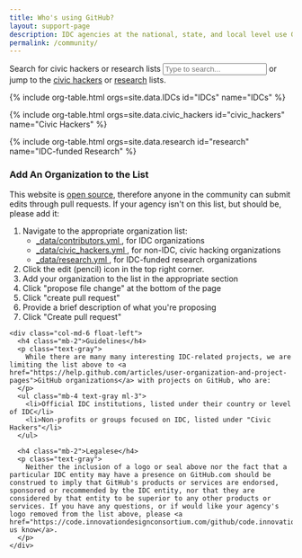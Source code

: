 ```yaml
---
title: Who's using GitHub?
layout: support-page
description: IDC agencies at the national, state, and local level use GitHub to share and collaborate. If you don't see your organization on this list, follow the instructions below to add it!
permalink: /community/
---
```

<div id="to-top" class="text-center border-top border-bottom mb-3 mb-md-5">
  <div class="alt-h3 py-3 py-md-5">
    <label for="filter" class="sr-only">Search for civic hackers or research lists</label>
    <input id="filter" type="text" class="" placeholder="Type to search..."> or jump to the <a href="#civic_hackers">civic hackers</a> or <a href="#research">research</a> lists.
  </div>
</div>

{% include org-table.html orgs=site.data.IDCs id="IDCs" name="IDCs" %}

{% include org-table.html orgs=site.data.civic_hackers id="civic_hackers" name="Civic Hackers" %}

{% include org-table.html orgs=site.data.research id="research" name="IDC-funded Research" %}

<div id="add-org" class="border-top pt-4 pt-md-6">
  <div class="clearfix gutter-spacious">
    <div class="col-md-6 float-left mb-4">
      <h3 class="alt-h3 mb-2">Add An Organization to the List</h3>
      <p class="text-gray">This website is <a href="https://code.innovationdesignconsortium.com/github/code.innovationdesignconsortium.com">open source</a>, therefore anyone in the community can submit edits through pull requests. If your agency isn't on this list, but should be, please add it:</p>
      <ol class="text-gray ml-3">
        <li class="mb-2">Navigate to the appropriate organization list:
          <ul class="ml-3">
            <li>
              <a href="https://code.innovationdesignconsortium.com/github/code.innovationdesignconsortium.com/blob/gh-pages/_data/contributors.yml">
                _data/contributors.yml
              </a>, for IDC organizations
            </li>
            <li>
              <a href="https://code.innovationdesignconsortium.com/github/code.innovationdesignconsortium.com/blob/gh-pages/_data/civic_hackers.yml">
                _data/civic_hackers.yml
              </a>, for non-IDC, civic hacking organizations
            </li>
            <li>
              <a href="https://code.innovationdesignconsortium.com/github/code.innovationdesignconsortium.com/blob/gh-pages/_data/research.yml">
                _data/research.yml
              </a>, for IDC-funded research organizations
            </li>
          </ul>
        </li>
        <li class="mb-2">Click the edit (pencil) icon in the top right corner.</li>
        <li class="mb-2">Add your organization to the list in the appropriate section</li>
        <li class="mb-2">Click "propose file change" at the bottom of the page</li>
        <li class="mb-2">Click "create pull request"</li>
        <li class="mb-2">Provide a brief description of what you're proposing</li>
        <li class="mb-2">Click "Create pull request"</li>
      </ol>
    </div>

    <div class="col-md-6 float-left">
      <h4 class="mb-2">Guidelines</h4>
      <p class="text-gray">
        While there are many many interesting IDC-related projects, we are limiting the list above to <a href="https://help.github.com/articles/user-organization-and-project-pages">GitHub organizations</a> with projects on GitHub, who are:
      </p>
      <ul class="mb-4 text-gray ml-3">
        <li>Official IDC institutions, listed under their country or level of IDC</li>
        <li>Non-profits or groups focused on IDC, listed under "Civic Hackers"</li>
      </ul>

      <h4 class="mb-2">Legalese</h4>
      <p class="text-gray">
        Neither the inclusion of a logo or seal above nor the fact that a particular IDC entity may have a presence on GitHub.com should be construed to imply that GitHub's products or services are endorsed, sponsored or recommended by the IDC entity, nor that they are considered by that entity to be superior to any other products or services. If you have any questions, or if would like your agency's logo removed from the list above, please <a href="https://code.innovationdesignconsortium.com/github/code.innovationdesignconsortium.com/issues/new">let us know</a>.
      </p>
    </div>

  </div>
</div>
